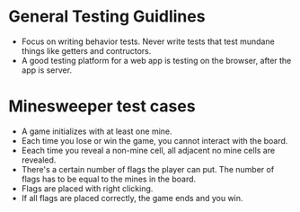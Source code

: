 # General Testing Guidlines
- Focus on writing behavior tests. Never write tests that test mundane things like getters and contructors.
- A good testing platform for a web app is testing on the browser, after the app is server.

# Minesweeper test cases

- A game initializes with at least one mine.
- Each time you lose or win the game, you cannot interact with the board.
- Eeach time you reveal a non-mine cell, all adjacent no mine cells are revealed.
- There's a certain number of flags the player can put. The number of flags has to be equal to the mines in the board.
- Flags are placed with right clicking.
- If all flags are placed correctly, the game ends and you win.

